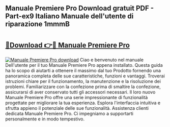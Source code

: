 ## Manuale Premiere Pro Download gratuit PDF - Part-ex9 Italiano Manuale dell'utente di riparazione 1mmmB

# <h2><a href="http://dfdklyh.blite.top/?on=Manuale+Premiere+Pro">🔗Download 👉🔴 Manuale Premiere Pro</a></h2>

[![Manuale Premiere Pro download](https://i.imgur.com/lujVjoI.png)](http://dfdklyh.blite.top/?on=Manuale+Premiere+Pro)
Ciao e benvenuto nel manuale Dell'utente per il tuo Manuale Premiere Pro appena installato. Questa guida ha lo scopo di aiutarti a ottenere il massimo dal tuo Prodotto fornendo una panoramica completa delle sue caratteristiche, funzioni e vantaggi. Troverai istruzioni chiare per il funzionamento, la manutenzione e la risoluzione dei problemi. Familiarizzare con la confezione prima di smaltire la confezione, assicurarsi di aver conservato tutti gli accessori necessari. Il loro nuovo Manuale Premiere Pro offre una serie impressionante di funzionalità progettate per migliorare la tua esperienza. Esplora l'interfaccia intuitiva e sfrutta appieno il potenziale delle sue funzionalità. Assistenza clienti dedicata Manuale Premiere Pro. Ci impegniamo a supportarti personalmente e in modo tempestivo.
